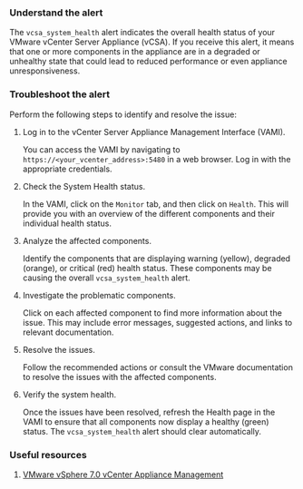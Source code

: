 ### Understand the alert

The `vcsa_system_health` alert indicates the overall health status of your VMware vCenter Server Appliance (vCSA). If you receive this alert, it means that one or more components in the appliance are in a degraded or unhealthy state that could lead to reduced performance or even appliance unresponsiveness.

### Troubleshoot the alert

Perform the following steps to identify and resolve the issue:

1. Log in to the vCenter Server Appliance Management Interface (VAMI).

   You can access the VAMI by navigating to `https://<your_vcenter_address>:5480` in a web browser. Log in with the appropriate credentials.

2. Check the System Health status.

   In the VAMI, click on the `Monitor` tab, and then click on `Health`. This will provide you with an overview of the different components and their individual health status.

3. Analyze the affected components.

   Identify the components that are displaying warning (yellow), degraded (orange), or critical (red) health status. These components may be causing the overall `vcsa_system_health` alert.

4. Investigate the problematic components.

   Click on each affected component to find more information about the issue. This may include error messages, suggested actions, and links to relevant documentation.

5. Resolve the issues.

   Follow the recommended actions or consult the VMware documentation to resolve the issues with the affected components.

6. Verify the system health.

   Once the issues have been resolved, refresh the Health page in the VAMI to ensure that all components now display a healthy (green) status. The `vcsa_system_health` alert should clear automatically.

### Useful resources

1. [VMware vSphere 7.0 vCenter Appliance Management](https://docs.vmware.com/en/VMware-vSphere/7.0/com.vmware.vsphere.vcenter.configuration.doc/GUID-52AF3379-8D78-437F-96EF-25D1A1100BEE.html)
